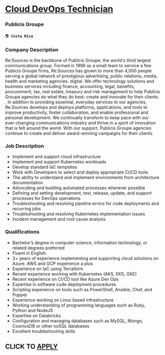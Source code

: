 # [Cloud DevOps Technician](https://www.remotewlb.com/apply/cloud-devops-technician)  
### Publicis Groupe  
#### `🌎 Costa Rica`  

### Company Description

Re:Sources is the backbone of Publicis Groupe, the world's third largest communications group. Formed in 1998 as a small team to service a few Publicis Groupe firms, Re:Sources has grown to more than 4,000 people serving a global network of prestigious advertising, public relations, media, health and marketing agencies. digital. We offer technology solutions and business services including finance, accounting, legal, benefits, procurement, tax, real estate, treasury and risk management to help Publicis Groupe agencies do what they do best: create and innovate for their clients. . In addition to providing essential, everyday services to our agencies, Re:Sources develops and deploys platforms, applications, and tools to improve productivity, foster collaboration, and enable professional and personal development. We continually transform to keep pace with our ever-changing communications industry and thrive in a spirit of innovation that is felt around the world. With our support,
Publicis Groupe agencies continue to create and deliver award-winning campaigns for their clients.

### Job Description

  * Implement and support cloud infrastructure
  * Implement and support Kubernetes workloads
  * Develop standard IaC templates
  * Work with Developers to select and deploy appropriate CI/CD tools
  * The ability to understand and implement environments from architecture documentation
  * Advocating and building automated processes wherever possible
  * Defining and setting development, test, release, update, and support processes for DevOps operations
  * Troubleshooting and resolving pipeline errors for code deployments and recurring jobs
  * Troubleshooting and resolving Kubernetes implementation issues
  * Incident management and root cause analysis

### Qualifications

  * Bachelor’s degree in computer science, information technology, or related degrees preferred
  * Fluent in English
  * 3+ years of experience implementing and supporting cloud solutions on Azure. AWS and GCP experience a plus
  * Experience on IaC using Terraform
  * Recent experience working with Kubernetes (AKS, EKS, GKE)
  * Recent experience on CI/CD tool like Azure Dev Ops
  * Expertise in software code deployment procedures
  * Scripting experience on tools such as PowerShell, Ansible, Chef, and Puppet
  * Experience working on Linux based infrastructure
  * Working understanding of programming languages such as Ruby, Python and NodeJS
  * Expertise on Databricks
  * Configuration and managing databases such as MySQL, Mongo, CosmosDB or other noSQL databases
  * Excellent troubleshooting skills

  
## CLICK TO [APPLY](https://www.remotewlb.com/apply/cloud-devops-technician)

